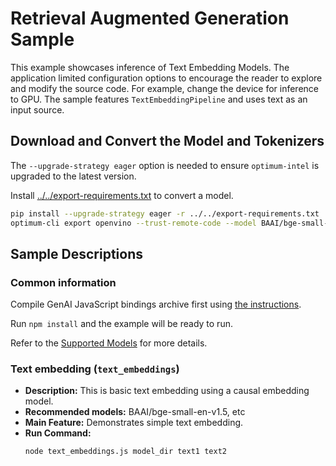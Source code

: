 # Retrieval Augmented Generation Sample

This example showcases inference of Text Embedding Models. The application limited configuration options to encourage the reader to explore and modify the source code. For example, change the device for inference to GPU. The sample features `TextEmbeddingPipeline` and uses text as an input source.

## Download and Convert the Model and Tokenizers

The `--upgrade-strategy eager` option is needed to ensure `optimum-intel` is upgraded to the latest version.

Install [../../export-requirements.txt](../../export-requirements.txt) to convert a model.

```sh
pip install --upgrade-strategy eager -r ../../export-requirements.txt
optimum-cli export openvino --trust-remote-code --model BAAI/bge-small-en-v1.5 BAAI/bge-small-en-v1.5
```

## Sample Descriptions
### Common information

Compile GenAI JavaScript bindings archive first using [the instructions](../../../src/js/README.md#build-bindings).

Run `npm install` and the example will be ready to run.

Refer to the [Supported Models](https://openvinotoolkit.github.io/openvino.genai/docs/supported-models/#text-embeddings-models) for more details.

### Text embedding (`text_embeddings`)
- **Description:** This is basic text embedding using a causal embedding model.
- **Recommended models:** BAAI/bge-small-en-v1.5, etc
- **Main Feature:** Demonstrates simple text embedding.
- **Run Command:**
  ```bash
  node text_embeddings.js model_dir text1 text2
  ```